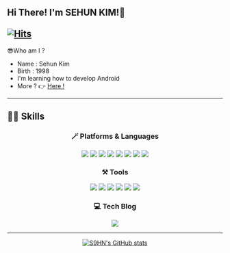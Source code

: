 ## Hi There! I'm SEHUN KIM!🙌                                         [![Hits](https://hits.seeyoufarm.com/api/count/incr/badge.svg?url=https://github.com/s9hn)](https://hits.seeyoufarm.com)
  
😎Who am I ? 

- Name : Sehun Kim
- Birth : 1998
- I'm learning how to develop Android  
- More ? 👉 [Here !](https://cheddar-liquid-051.notion.site/SEHUN-KIM-c3f97f60bed34ddd96dcf14124383919)
---
  
## 💪🏻 Skills

<div align=center>
  
### 🪄 Platforms & Languages
<img src="https://img.shields.io/badge/Android%20Studio-3DDC84.svg?style=flat-square&logo=android-studio&logoColor=white"/> 
<img src="https://img.shields.io/badge/Visual%20Studio-5C2D91.svg?style=flat-square&logo=Visual%20Studio&logoColor=white"/> 
<img src="https://img.shields.io/badge/IntelliJIDEA-000000.svg?style=flat-square&logo=IntelliJIDEA&logoColor=white"/>
<img src="https://img.shields.io/badge/Kotlin-7F52FF.svg?style=flat-square&logo=Kotlin&logoColor=white"/>
<img src="https://img.shields.io/badge/java-%23ED8B00.svg?style=flat-square&logo=Java&logoColor=white"/>
<img src="https://img.shields.io/badge/C%23-%23239120.svg?style=flat-square&logo=C-sharp&logoColor=white"/>
<img src="https://img.shields.io/badge/C++-00599C.svg?style=flat-square&logo=c%2B%2B&logoColor=white"/>
<img src="https://img.shields.io/badge/C-A8B9CC.svg?style=flat-square&logo=C&logoColor=white"/>

### ⚒ Tools
<img src="https://img.shields.io/badge/Git-F05032.svg?style=flat-square&logo=Git&logoColor=white"/>
<img src="https://img.shields.io/badge/Github-181717.svg?style=flat-square&logo=Github&logoColor=white"/>
<img src="https://img.shields.io/badge/Postman-FF6C37.svg?style=flat-square&logo=Postman&logoColor=white"/>
<img src="https://img.shields.io/badge/-Swagger-%23Clojure.svg?style=flat-square&logo=swagger&logoColor=white"/>
<img src="https://img.shields.io/badge/Notion-000000.svg?style=flat-square&logo=Notion&logoColor=white"/>
<img src="https://img.shields.io/badge/figma-%23F24E1E.svg?style=flat-square&logo=figma&logoColor=white"/>

### 💻 Tech Blog
  <a href="https://s2ehun.tistory.com//"><img src="https://img.shields.io/badge/Tistory-000000?style=flat-square&logo=Tistory&logoColor=white&link=https://s2ehun.tistory.com/"/></a>
  

--- 
  
[![S9HN's GitHub stats](https://github-readme-stats.vercel.app/api?username=s9hn&show_icons=true&theme=radical)](https://github.com/s9hn/github-readme-stats)
 

   </div>
 
 
